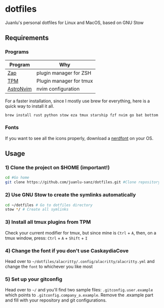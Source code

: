 # dotfiles

Juanlu's personal dotfiles for Linux and MacOS, based on GNU Stow

## Requirements

### Programs

| Program                                    | Why                     |
| ------------------------------------------ | ----------------------- |
| [Zap](https://github.com/zap-zsh/zap)      | plugin manager for ZSH  |
| [TPM](https://github.com/tmux-plugins/tpm) | Plugin manager for tmux |
| [AstroNvim](https://astronvim.com/)        | nvim configuration      |

For a faster installation, since I mostly use brew for everything, here is a quick way to install it all.

```bash
brew install rust python stow eza tmux starship fzf nvim go bat bottom gcc lazygit node python ripgrep
```

### Fonts

If you want to see all the icons properly, download a [nerdfont](https://www.nerdfonts.com/) on your OS.

## Usage

### 1) Clone the project on $HOME (important!)

```bash
cd #Go home
git clone https://github.com/juanlu-sanz/dotfiles.git #Clone repository
```

### 2) Use GNU Stow to create the symlinks automatically

```bash
cd ~/dotfiles # Go to dotfiles directory
stow */ # Create all symlinks
```

### 3) Install all tmux plugins from TPM

Check your current modifier for tmux, but since mine is `Ctrl` + `A`, then, on a tmux window, press: `Ctrl` + `A` + `Shift` + `I`

### 4) Change the font if you don't use CaskaydiaCove

Head over to `~/dotfiles/alacritty/.config/alacritty/alacritty.yml` and change the `font` to whichever you like most

### 5) Set up your gitconfig

Head over to `~/` and you'll find two sample files: `.gitconfig.user.example` which points to `.gitconfig.company_a.example`. Remove the .example part and fill with your repository and git configurations.
